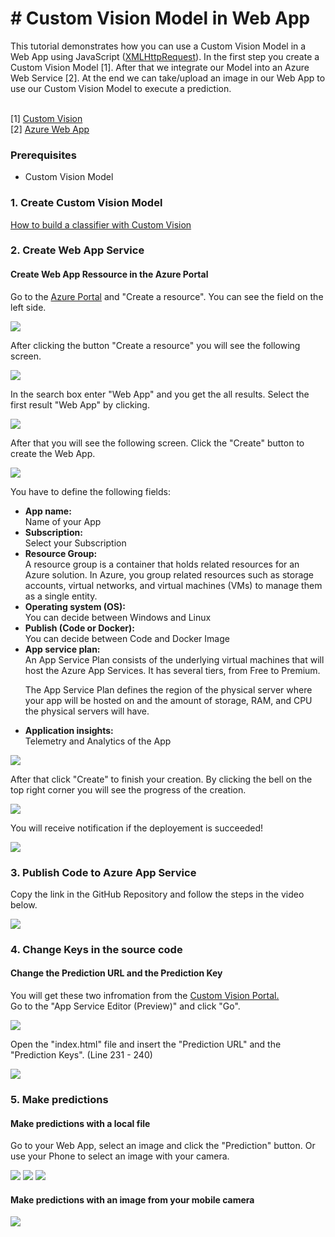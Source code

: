 <h1># Custom Vision Model in Web App</h1>
This tutorial demonstrates how you can use a Custom Vision Model in a Web App using JavaScript (<a href="https://customvision.ai/">XMLHttpRequest</a>). 
In the first step you create a Custom Vision Model [1]. After that we integrate our Model into an Azure Web Service [2].
At the end we can take/upload an image in our Web App to use our Custom Vision Model to execute a prediction.<br><br>

[1] <a href="https://customvision.ai/">Custom Vision</a><br>
[2] <a href="https://azure.microsoft.com/en-us/services/app-service/web/">Azure Web App</a>

### Prerequisites
<ul>
  <li>Custom Vision Model</li>
</ul>


### 1. Create Custom Vision Model

<a href="https://docs.microsoft.com/en-us/azure/cognitive-services/custom-vision-service/getting-started-build-a-classifier">How to build a classifier with Custom Vision</a><br>

### 2. Create Web App Service

#### Create Web App Ressource in the Azure Portal

Go to the <a href="portal.azure.com">Azure Portal</a> and "Create a resource". You can see the field on the left side.

![](Resources/images/Step1.png)

After clicking the button "Create a resource" you will see the following screen.

![](Resources/images/Step2.png)

In the search box enter "Web App" and you get the all results. Select the first result "Web App" by clicking.

![](Resources/images/Step3.png)

After that you will see the following screen. Click the "Create" button to create the Web App.

![](Resources/images/Step4.png)

You have to define the following fields:
<ul>
  <li><b>App name:</b><br> Name of your App</li>
  <li><b>Subscription:</b><br> Select your Subscription</li>
  <li><b>Resource Group:</b><br> A resource group is a container that holds related resources for an Azure solution. In Azure, you group related resources such as storage accounts, virtual networks, and virtual machines (VMs) to manage them as a single entity.</li>
  <li><b>Operating system (OS): </b><br>You can decide between Windows and Linux</li>
  <li><b>Publish (Code or Docker):</b><br> You can decide between Code and Docker Image</li>
  <li><b>App service plan:</b><br> 
  An App Service Plan consists of the underlying virtual machines that will host the Azure App Services. It has several tiers, from Free to Premium.<br>

  The App Service Plan defines the region of the physical server where your app will be hosted on and the amount of storage, RAM, and CPU the physical servers will have.</li>
  <li><b>Application insights:</b><br>Telemetry and Analytics of the App </li>
</ul>



![](Resources/images/Step5.png)

After that click "Create" to finish your creation. By clicking the bell on the top right corner you will see the progress of the creation.

![](Resources/images/Step6.png)

You will receive notification if the deployement is succeeded!

![](Resources/images/Step7.png)



### 3. Publish Code to Azure App Service

Copy the link in the GitHub Repository and follow the steps in the video below.

![](Resources/cloneGitRepointoAppService.gif)

### 4. Change Keys in the source code

#### Change the Prediction URL and the Prediction Key

You will get these two infromation from the <a href="https://www.customvision.ai">Custom Vision Portal.</a><br>
Go to the "App Service Editor (Preview)" and click "Go".

![](Resources/images/Step9.PNG)

Open the "index.html" file and insert the "Prediction URL" and the "Prediction Keys". (Line 231 - 240)

![](Resources/images/Step8.PNG)

### 5. Make predictions

#### Make predictions with a local file

Go to your Web App, select an image and click the "Prediction" button. Or use your Phone to select an image with your camera.

![](Resources/images/Step10.PNG)
![](Resources/images/Step11.PNG)
![](Resources/images/Step12.PNG)


#### Make predictions with an image from your mobile camera
![](Resources/iPhone.gif)


















